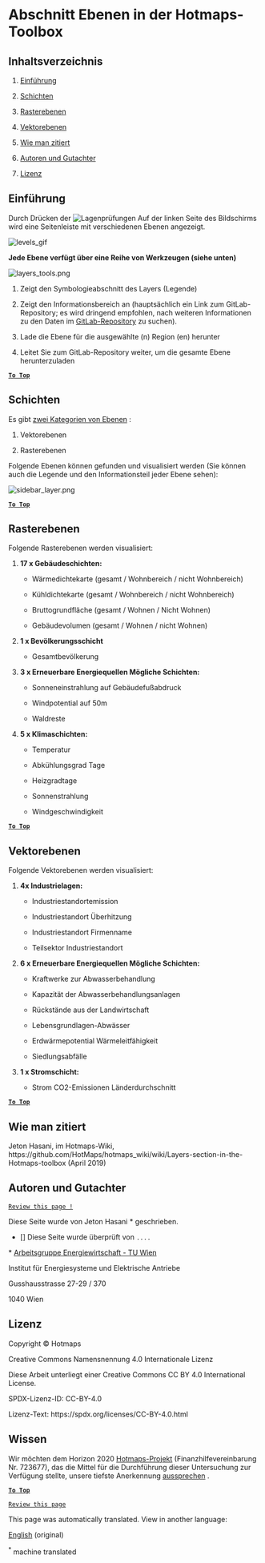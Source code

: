 <h1> <a class="anchor" id="layers-section-in-the-hotmaps-toolbox" href="#layers-section-in-the-hotmaps-toolbox"><i class="fa fa-link"></i></a> Abschnitt Ebenen in der Hotmaps-Toolbox </h1><h2> <a class="anchor" id="table-of-contents" href="#table-of-contents"><i class="fa fa-link"></i></a> Inhaltsverzeichnis </h2><ol><li><p> <a href="#introduction">Einführung</a> </p></li><li><p> <a href="#layers">Schichten</a> </p></li><li><p> <a href="#raster-layers">Rasterebenen</a> </p></li><li><p> <a href="#vector-layers">Vektorebenen</a> </p></li><li><p> <a href="#how-to-cite">Wie man zitiert</a> </p></li><li><p> <a href="#authors-and-reviewers">Autoren und Gutachter</a> </p></li><li><p> <a href="#license">Lizenz</a> </p></li></ol><h2> <a class="anchor" id="introduction" href="#introduction"><i class="fa fa-link"></i></a> Einführung </h2><p> Durch Drücken der <img alt="Lagenprüfungen" src="https://github.com/HotMaps/hotmaps_wiki/blob/master/Images/general_tool_functionalities_and_structure/layers_button.PNG"/> Auf der linken Seite des Bildschirms wird eine Seitenleiste mit verschiedenen Ebenen angezeigt. </p><p><img alt="levels_gif" src="https://github.com/HotMaps/hotmaps_wiki/blob/master/Images/general_tool_functionalities_and_structure/layers.gif"/></p><p> <strong>Jede Ebene verfügt über eine Reihe von Werkzeugen (siehe unten)</strong> </p><p><img alt="layers_tools.png" src="https://github.com/HotMaps/hotmaps_wiki/blob/master/Images/general_tool_functionalities_and_structure/layers_tools.png"/></p><ol><li><p> Zeigt den Symbologieabschnitt des Layers (Legende) </p></li><li><p> Zeigt den Informationsbereich an (hauptsächlich ein Link zum GitLab-Repository; es wird dringend empfohlen, nach weiteren Informationen zu den Daten im <a href="https://gitlab.com/hotmaps">GitLab-Repository</a> zu suchen). </p></li><li><p> Lade die Ebene für die ausgewählte (n) Region (en) herunter </p></li><li><p> Leitet Sie zum GitLab-Repository weiter, um die gesamte Ebene herunterzuladen </p></li></ol><p> <a href="#table-of-contents"><strong><code>To Top</code></strong></a> </p> <h2> <a class="anchor" id="layers" href="#layers"><i class="fa fa-link"></i></a> Schichten </h2><p> Es gibt <a href="https://www.gislounge.com/geodatabases-explored-vector-and-raster-data">zwei Kategorien von Ebenen</a> : </p><ol><li><p> Vektorebenen </p></li><li><p> Rasterebenen </p></li></ol><p> Folgende Ebenen können gefunden und visualisiert werden (Sie können auch die Legende und den Informationsteil jeder Ebene sehen): </p><p><img alt="sidebar_layer.png" src="https://github.com/HotMaps/hotmaps_wiki/blob/master/Images/general_tool_functionalities_and_structure/all_layers.png"/></p><p> <a href="#table-of-contents"><strong><code>To Top</code></strong></a> </p> <h2> <a class="anchor" id="raster-layers" href="#raster-layers"><i class="fa fa-link"></i></a> Rasterebenen </h2><p> Folgende Rasterebenen werden visualisiert: </p><ol><li><p> <strong>17 x Gebäudeschichten:</strong> </p><ul><li><p> Wärmedichtekarte (gesamt / Wohnbereich / nicht Wohnbereich) </p></li><li><p> Kühldichtekarte (gesamt / Wohnbereich / nicht Wohnbereich) </p></li><li><p> Bruttogrundfläche (gesamt / Wohnen / Nicht Wohnen) </p></li><li><p> Gebäudevolumen (gesamt / Wohnen / nicht Wohnen) </p></li></ul></li><li><p> <strong>1 x Bevölkerungsschicht</strong> </p><ul><li> Gesamtbevölkerung </li></ul></li><li><p> <strong>3 x Erneuerbare Energiequellen Mögliche Schichten:</strong> </p><ul><li><p> Sonneneinstrahlung auf Gebäudefußabdruck </p></li><li><p> Windpotential auf 50m </p></li><li><p> Waldreste </p></li></ul></li><li><p> <strong>5 x Klimaschichten:</strong> </p><ul><li><p> Temperatur </p></li><li><p> Abkühlungsgrad Tage </p></li><li><p> Heizgradtage </p></li><li><p> Sonnenstrahlung </p></li><li><p> Windgeschwindigkeit </p></li></ul></li></ol><p> <a href="#table-of-contents"><strong><code>To Top</code></strong></a> </p> <h2> <a class="anchor" id="vector-layers" href="#vector-layers"><i class="fa fa-link"></i></a> Vektorebenen </h2><p> Folgende Vektorebenen werden visualisiert: </p><ol><li><p> <strong>4x Industrielagen:</strong> </p><ul><li><p> Industriestandortemission </p></li><li><p> Industriestandort Überhitzung </p></li><li><p> Industriestandort Firmenname </p></li><li><p> Teilsektor Industriestandort </p></li></ul></li><li><p> <strong>6 x Erneuerbare Energiequellen Mögliche Schichten:</strong> </p><ul><li><p> Kraftwerke zur Abwasserbehandlung </p></li><li><p> Kapazität der Abwasserbehandlungsanlagen </p></li><li><p> Rückstände aus der Landwirtschaft </p></li><li><p> Lebensgrundlagen-Abwässer </p></li><li><p> Erdwärmepotential Wärmeleitfähigkeit </p></li><li><p> Siedlungsabfälle </p></li></ul></li><li><p> <strong>1 x Stromschicht:</strong> </p><ul><li> Strom CO2-Emissionen Länderdurchschnitt </li></ul></li></ol><p> <a href="#table-of-contents"><strong><code>To Top</code></strong></a> </p> <h2> <a class="anchor" id="how-to-cite" href="#how-to-cite"><i class="fa fa-link"></i></a> Wie man zitiert </h2><p> Jeton Hasani, im Hotmaps-Wiki, https://github.com/HotMaps/hotmaps_wiki/wiki/Layers-section-in-the-Hotmaps-toolbox (April 2019) </p><h2> <a class="anchor" id="authors-and-reviewers" href="#authors-and-reviewers"><i class="fa fa-link"></i></a> Autoren und Gutachter </h2><p> <code><a href="https://github.com/HotMaps/hotmaps_wiki/wiki/Layer-Section/_edit">Review this page !</a></code> </p> <p> Diese Seite wurde von Jeton Hasani * geschrieben. </p><ul><li> [] Diese Seite wurde überprüft von <code>....</code> </li></ul><p> * <a href="https://eeg.tuwien.ac.at/">Arbeitsgruppe Energiewirtschaft - TU Wien</a> </p><p> Institut für Energiesysteme und Elektrische Antriebe </p><p> Gusshausstrasse 27-29 / 370 </p><p> 1040 Wien </p><h2> <a class="anchor" id="license" href="#license"><i class="fa fa-link"></i></a> Lizenz </h2><p> Copyright © Hotmaps </p><p> Creative Commons Namensnennung 4.0 Internationale Lizenz </p><p> Diese Arbeit unterliegt einer Creative Commons CC BY 4.0 International License. </p><p> SPDX-Lizenz-ID: CC-BY-4.0 </p><p> Lizenz-Text: https://spdx.org/licenses/CC-BY-4.0.html </p><h2> <a class="anchor" id="acknowledgement" href="#acknowledgement"><i class="fa fa-link"></i></a> Wissen </h2><p> Wir möchten dem Horizon 2020 <a href="https://www.hotmaps-project.eu">Hotmaps-Projekt</a> (Finanzhilfevereinbarung Nr. 723677), das die Mittel für die Durchführung dieser Untersuchung zur Verfügung stellte, unsere tiefste Anerkennung <a href="https://www.hotmaps-project.eu">aussprechen</a> . </p><p> <a href="#table-of-contents"><strong><code>To Top</code></strong></a> </p> <p> <code><a href="https://github.com/HotMaps/hotmaps_wiki/wiki/Layer-Section/_edit">Review this page</a></code> </p>
<!--- THIS IS A SUPER UNIQUE IDENTIFIER -->

This page was automatically translated. View in another language:

[English](../en/Layers-section-in-the-Hotmaps-toolbox) (original)  

<sup>\*</sup> machine translated
